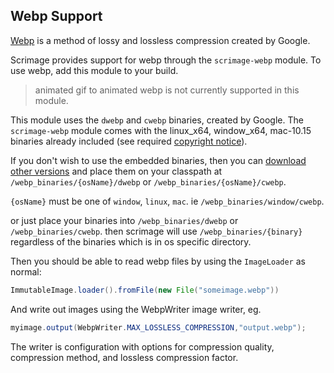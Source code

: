 ## Webp Support

[Webp](https://developers.google.com/speed/webp/faq) is a method of lossy and lossless compression created by Google.

Scrimage provides support for webp through the `scrimage-webp` module. To use webp, add this module to your build.

> animated gif to animated webp is not currently supported in this module.

This module uses the `dwebp` and `cwebp` binaries, created by Google. The `scrimage-webp` module comes with the
linux_x64, window_x64, mac-10.15 binaries already included (see required [copyright notice](https://github.com/sksamuel/scrimage/blob/master/scrimage-webp/src/main/resources/dist_webp_binaries/LICENSE)).

If you don't wish to use the embedded binaries, then you can [download other versions](https://developers.google.com/speed/webp) and place them
on your classpath at `/webp_binaries/{osName}/dwebp` or `/webp_binaries/{osName}/cwebp`.

`{osName}` must be one of `window`, `linux`, `mac`. ie `/webp_binaries/window/cwebp`.

or just place your binaries into `/webp_binaries/dwebp` or `/webp_binaries/cwebp`.
then scrimage will use `/webp_binaries/{binary}` regardless of the binaries which is in os specific directory.

Then you should be able to read webp files by using the `ImageLoader` as normal:

```java
ImmutableImage.loader().fromFile(new File("someimage.webp"))
```

And write out images using the WebpWriter image writer, eg.

```java
myimage.output(WebpWriter.MAX_LOSSLESS_COMPRESSION,"output.webp");
```

The writer is configuration with options for compression quality, compression method, and lossless compression factor.

